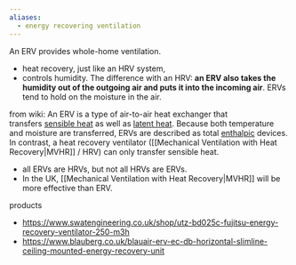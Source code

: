 ```yaml
---
aliases:
  - energy recovering ventilation
---
```


An ERV provides whole-home ventilation. 
- heat recovery, just like an HRV system,
- controls humidity. 
The difference with an HRV: **an ERV also takes the humidity out of the outgoing air and puts it into the incoming air**. ERVs tend to hold on the moisture in the air.

from wiki:
An ERV is a type of air-to-air heat exchanger that transfers [sensible heat](https://en.wikipedia.org/wiki/Sensible_heat "Sensible heat") as well as [latent heat](https://en.wikipedia.org/wiki/Latent_heat "Latent heat"). Because both temperature and moisture are transferred, ERVs are described as total [enthalpic](https://en.wikipedia.org/wiki/Enthalpic "Enthalpic") devices. In contrast, a heat recovery ventilator ([[Mechanical Ventilation with Heat Recovery|MVHR]] / HRV) can only transfer sensible heat.

- all ERVs are HRVs, but not all HRVs are ERVs.
- In the UK, [[Mechanical Ventilation with Heat Recovery|MVHR]] will be more effective than ERV.

products
- https://www.swatengineering.co.uk/shop/utz-bd025c-fujitsu-energy-recovery-ventilator-250-m3h
- https://www.blauberg.co.uk/blauair-erv-ec-db-horizontal-slimline-ceiling-mounted-energy-recovery-unit